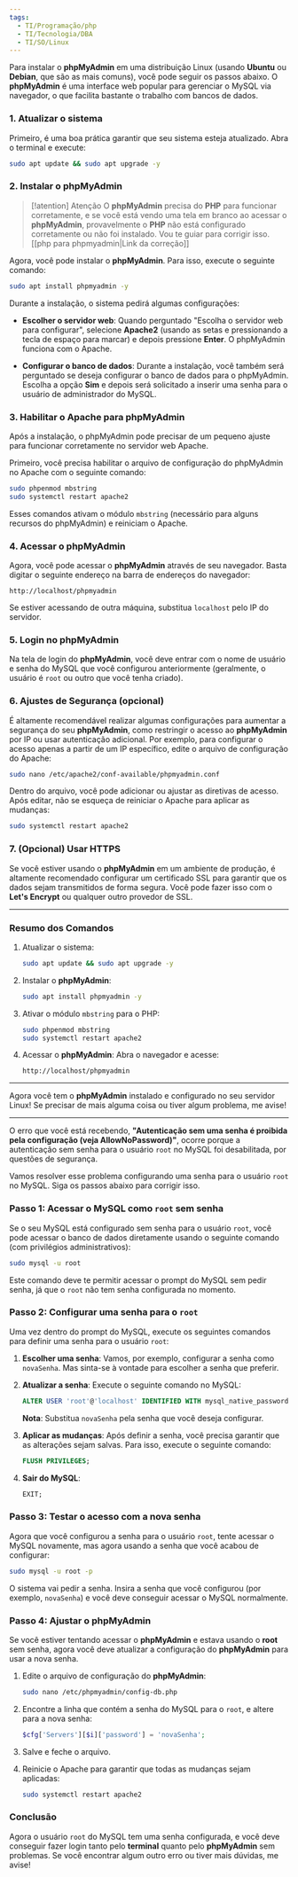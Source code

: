 ```yaml
---
tags:
  - TI/Programação/php
  - TI/Tecnologia/DBA
  - TI/SO/Linux
---
```

Para instalar o **phpMyAdmin** em uma distribuição Linux (usando **Ubuntu** ou **Debian**, que são as mais comuns), você pode seguir os passos abaixo. O **phpMyAdmin** é uma interface web popular para gerenciar o MySQL via navegador, o que facilita bastante o trabalho com bancos de dados.

### 1. **Atualizar o sistema**
Primeiro, é uma boa prática garantir que seu sistema esteja atualizado. Abra o terminal e execute:

```bash
sudo apt update && sudo apt upgrade -y
```

### 2. **Instalar o phpMyAdmin**


> [!atention] Atenção
> O **phpMyAdmin** precisa do **PHP** para funcionar corretamente, e se você está vendo uma tela em branco ao acessar o **phpMyAdmin**, provavelmente o **PHP** não está configurado corretamente ou não foi instalado. Vou te guiar para corrigir isso.
> [[php para phpmyadmin|Link da correção]]



Agora, você pode instalar o **phpMyAdmin**. Para isso, execute o seguinte comando:

```bash
sudo apt install phpmyadmin -y
```

Durante a instalação, o sistema pedirá algumas configurações:

- **Escolher o servidor web**: Quando perguntado "Escolha o servidor web para configurar", selecione **Apache2** (usando as setas e pressionando a tecla de espaço para marcar) e depois pressione **Enter**. O phpMyAdmin funciona com o Apache.
  
- **Configurar o banco de dados**: Durante a instalação, você também será perguntado se deseja configurar o banco de dados para o phpMyAdmin. Escolha a opção **Sim** e depois será solicitado a inserir uma senha para o usuário de administrador do MySQL.

### 3. **Habilitar o Apache para phpMyAdmin**
Após a instalação, o phpMyAdmin pode precisar de um pequeno ajuste para funcionar corretamente no servidor web Apache.

Primeiro, você precisa habilitar o arquivo de configuração do phpMyAdmin no Apache com o seguinte comando:

```bash
sudo phpenmod mbstring
sudo systemctl restart apache2
```

Esses comandos ativam o módulo `mbstring` (necessário para alguns recursos do phpMyAdmin) e reiniciam o Apache.

### 4. **Acessar o phpMyAdmin**
Agora, você pode acessar o **phpMyAdmin** através de seu navegador. Basta digitar o seguinte endereço na barra de endereços do navegador:

```
http://localhost/phpmyadmin
```

Se estiver acessando de outra máquina, substitua `localhost` pelo IP do servidor.

### 5. **Login no phpMyAdmin**
Na tela de login do **phpMyAdmin**, você deve entrar com o nome de usuário e senha do MySQL que você configurou anteriormente (geralmente, o usuário é `root` ou outro que você tenha criado).

### 6. **Ajustes de Segurança (opcional)**
É altamente recomendável realizar algumas configurações para aumentar a segurança do seu **phpMyAdmin**, como restringir o acesso ao **phpMyAdmin** por IP ou usar autenticação adicional. Por exemplo, para configurar o acesso apenas a partir de um IP específico, edite o arquivo de configuração do Apache:

```bash
sudo nano /etc/apache2/conf-available/phpmyadmin.conf
```

Dentro do arquivo, você pode adicionar ou ajustar as diretivas de acesso. Após editar, não se esqueça de reiniciar o Apache para aplicar as mudanças:

```bash
sudo systemctl restart apache2
```

### 7. **(Opcional) Usar HTTPS**
Se você estiver usando o **phpMyAdmin** em um ambiente de produção, é altamente recomendado configurar um certificado SSL para garantir que os dados sejam transmitidos de forma segura. Você pode fazer isso com o **Let's Encrypt** ou qualquer outro provedor de SSL.

---

### Resumo dos Comandos

1. Atualizar o sistema:
   ```bash
   sudo apt update && sudo apt upgrade -y
   ```

2. Instalar o **phpMyAdmin**:
   ```bash
   sudo apt install phpmyadmin -y
   ```

3. Ativar o módulo `mbstring` para o PHP:
   ```bash
   sudo phpenmod mbstring
   sudo systemctl restart apache2
   ```

4. Acessar o **phpMyAdmin**:
   Abra o navegador e acesse:
   ```
   http://localhost/phpmyadmin
   ```

---

Agora você tem o **phpMyAdmin** instalado e configurado no seu servidor Linux! Se precisar de mais alguma coisa ou tiver algum problema, me avise!

---

O erro que você está recebendo, **"Autenticação sem uma senha é proibida pela configuração (veja AllowNoPassword)"**, ocorre porque a autenticação sem senha para o usuário `root` no MySQL foi desabilitada, por questões de segurança. 

Vamos resolver esse problema configurando uma senha para o usuário `root` no MySQL. Siga os passos abaixo para corrigir isso.

### Passo 1: Acessar o MySQL como `root` sem senha
Se o seu MySQL está configurado sem senha para o usuário `root`, você pode acessar o banco de dados diretamente usando o seguinte comando (com privilégios administrativos):

```bash
sudo mysql -u root
```

Este comando deve te permitir acessar o prompt do MySQL sem pedir senha, já que o `root` não tem senha configurada no momento.

### Passo 2: Configurar uma senha para o `root`
Uma vez dentro do prompt do MySQL, execute os seguintes comandos para definir uma senha para o usuário `root`:

1. **Escolher uma senha**: Vamos, por exemplo, configurar a senha como `novaSenha`. Mas sinta-se à vontade para escolher a senha que preferir.
   
2. **Atualizar a senha**: Execute o seguinte comando no MySQL:

   ```sql
   ALTER USER 'root'@'localhost' IDENTIFIED WITH mysql_native_password BY 'novaSenha';
   ```

   **Nota**: Substitua `novaSenha` pela senha que você deseja configurar.

3. **Aplicar as mudanças**:
   Após definir a senha, você precisa garantir que as alterações sejam salvas. Para isso, execute o seguinte comando:

   ```sql
   FLUSH PRIVILEGES;
   ```

4. **Sair do MySQL**:

   ```sql
   EXIT;
   ```

### Passo 3: Testar o acesso com a nova senha
Agora que você configurou a senha para o usuário `root`, tente acessar o MySQL novamente, mas agora usando a senha que você acabou de configurar:

```bash
sudo mysql -u root -p
```

O sistema vai pedir a senha. Insira a senha que você configurou (por exemplo, `novaSenha`) e você deve conseguir acessar o MySQL normalmente.

### Passo 4: Ajustar o phpMyAdmin
Se você estiver tentando acessar o **phpMyAdmin** e estava usando o **root** sem senha, agora você deve atualizar a configuração do **phpMyAdmin** para usar a nova senha.

1. Edite o arquivo de configuração do **phpMyAdmin**:

   ```bash
   sudo nano /etc/phpmyadmin/config-db.php
   ```

2. Encontre a linha que contém a senha do MySQL para o `root`, e altere para a nova senha:

   ```php
   $cfg['Servers'][$i]['password'] = 'novaSenha';
   ```

3. Salve e feche o arquivo.

4. Reinicie o Apache para garantir que todas as mudanças sejam aplicadas:

   ```bash
   sudo systemctl restart apache2
   ```

### Conclusão
Agora o usuário `root` do MySQL tem uma senha configurada, e você deve conseguir fazer login tanto pelo **terminal** quanto pelo **phpMyAdmin** sem problemas. Se você encontrar algum outro erro ou tiver mais dúvidas, me avise!